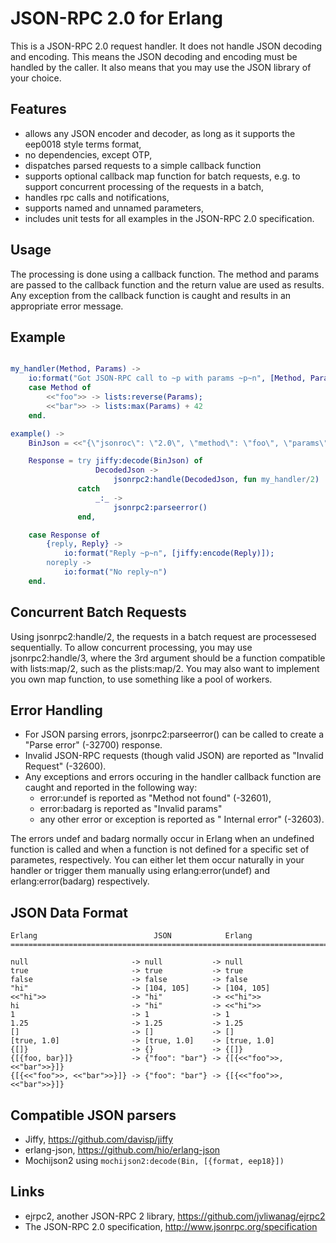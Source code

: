 JSON-RPC 2.0 for Erlang
=======================

This is a JSON-RPC 2.0 request handler. It does not handle JSON decoding and
encoding. This means the JSON decoding and encoding must be handled by the
caller. It also means that you may use the JSON library of your choice.

Features
--------

* allows any JSON encoder and decoder, as long as it supports the eep0018 style
  terms format,
* no dependencies, except OTP,
* dispatches parsed requests to a simple callback function
* supports optional callback map function for batch requests, e.g. to support
  concurrent processing of the requests in a batch,
* handles rpc calls and notifications,
* supports named and unnamed parameters,
* includes unit tests for all examples in the JSON-RPC 2.0 specification.

Usage
-----

The processing is done using a callback function. The method and params are passed to the callback
function and the return value are used as results. Any exception from the callback function is
caught and results in an appropriate error message.

Example
-------

``` erlang

my_handler(Method, Params) ->
    io:format("Got JSON-RPC call to ~p with params ~p~n", [Method, Params]),
    case Method of
        <<"foo">> -> lists:reverse(Params);
        <<"bar">> -> lists:max(Params) + 42
    end.

example() ->
    BinJson = <<"{\"jsonroc\": \"2.0\", \"method\": \"foo\", \"params\": [1,2,3], \"id\": 1}">>,

    Response = try jiffy:decode(BinJson) of
                   DecodedJson ->
                       jsonrpc2:handle(DecodedJson, fun my_handler/2)
               catch
                   _:_ ->
                       jsonrpc2:parseerror()
               end,

    case Response of
        {reply, Reply} ->
            io:format("Reply ~p~n", [jiffy:encode(Reply)]);
        noreply ->
            io:format("No reply~n")
    end.
```

Concurrent Batch Requests
-------------------------

Using jsonrpc2:handle/2, the requests in a batch request are processesed
sequentially. To allow concurrent processing, you may use jsonrpc2:handle/3,
where the 3rd argument should be a function compatible with lists:map/2, such
as the plists:map/2. You may also want to implement you own map function, to
use something like a pool of workers.

Error Handling
--------------

* For JSON parsing errors, jsonrpc2:parseerror() can be called to create a "Parse error" (-32700) response.
* Invalid JSON-RPC requests (though valid JSON) are reported as "Invalid Request" (-32600).
* Any exceptions and errors occuring in the handler callback function are caught and reported in the
  following way:
  * error:undef  is reported as "Method not found" (-32601),
  * error:badarg is reported as "Invalid params"
  * any other error or exception is reported as "    Internal error" (-32603).

The errors undef and badarg normally occur in Erlang when an undefined function is called and when
a function is not defined for a specific set of parametes, respectively. You can either let them
occur naturally in your handler or trigger them manually using erlang:error(undef) and
erlang:error(badarg) respectively.

JSON Data Format
----------------

    Erlang                          JSON            Erlang
    ==========================================================================

    null                       -> null           -> null
    true                       -> true           -> true
    false                      -> false          -> false
    "hi"                       -> [104, 105]     -> [104, 105]
    <<"hi">>                   -> "hi"           -> <<"hi">>
    hi                         -> "hi"           -> <<"hi">>
    1                          -> 1              -> 1
    1.25                       -> 1.25           -> 1.25
    []                         -> []             -> []
    [true, 1.0]                -> [true, 1.0]    -> [true, 1.0]
    {[]}                       -> {}             -> {[]}
    {[{foo, bar}]}             -> {"foo": "bar"} -> {[{<<"foo">>, <<"bar">>}]}
    {[{<<"foo">>, <<"bar">>}]} -> {"foo": "bar"} -> {[{<<"foo">>, <<"bar">>}]}

Compatible JSON parsers
-----------------------
* Jiffy, https://github.com/davisp/jiffy
* erlang-json, https://github.com/hio/erlang-json
* Mochijson2 using ```mochijson2:decode(Bin, [{format, eep18}])```

Links
-----
* ejrpc2, another JSON-RPC 2 library, https://github.com/jvliwanag/ejrpc2
* The JSON-RPC 2.0 specification, http://www.jsonrpc.org/specification

